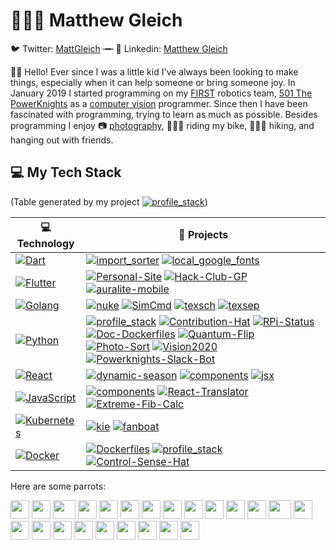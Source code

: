 # 👨🏻‍💻 Matthew Gleich

🐦 Twitter: [MattGleich](https://twitter.com/MattGleich) ╼╾ 🔗 Linkedin: [Matthew Gleich](https://www.linkedin.com/in/matthew-gleich/)

👋🏼 Hello! Ever since I was a little kid I've always been looking to make things, especially when it can help someone or bring someone joy. In January 2019 I started programming on my [FIRST](https://www.firstinspires.org/robotics/frc) robotics team, [501 The PowerKnights](https://github.com/Team-501-The-PowerKnights) as a [computer vision](https://github.com/Team-501-The-PowerKnights/Vision2020) programmer. Since then I have been fascinated with programming, trying to learn as much as possible. Besides programming I enjoy 📷 [photography](https://lightroom.adobe.com/shares/71921c41321440ed968321b930b1c7e7), 🚵🏼‍♂️ riding my bike, 🚶🏼‍♂️ hiking, and hanging out with friends.

## 💻 My Tech Stack

(Table generated by my project [![profile_stack](https://img.shields.io/static/v1?label=profile_stack&message=%20&color=000605&logo=github&logoColor=white&labelColor=000605)](https://github.com/Matt-Gleich/profile_stack))

<!-- START OF PROFILE STACK, DO NOT REMOVE -->
| 💻 **Technology** | 🚀 **Projects** |
|-|-|
| [![Dart](https://img.shields.io/static/v1?label=&message=Dart&color=52C0F2&logo=dart&logoColor=FFFFFF)](https://dart.dev/) | [![import_sorter](https://img.shields.io/static/v1?label=import_sorter&message=%20&color=000605&logo=github&logoColor=white&labelColor=000605)](https://github.com/fluttercommunity/import_sorter) [![local_google_fonts](https://img.shields.io/static/v1?label=local_google_fonts&message=%20&color=000605&logo=github&logoColor=white&labelColor=000605)](https://github.com/Matt-Gleich/local_google_fonts) |
| [![Flutter](https://img.shields.io/static/v1?label=&message=Flutter&color=52C0F2&logo=flutter&logoColor=FFFFFF)](https://flutter.dev/) | [![Personal-Site](https://img.shields.io/static/v1?label=Personal-Site&message=%20&color=000605&logo=github&logoColor=white&labelColor=000605)](https://github.com/Matt-Gleich/Personal-Site) [![Hack-Club-GP](https://img.shields.io/static/v1?label=Hack-Club-GP%20%28WIP%29&message=%20&color=000605&logo=github&logoColor=white&labelColor=000605)](https://github.com/Matt-Gleich/Hack-Club-GP) [![auralite-mobile](https://img.shields.io/static/v1?label=auralite-mobile%20%28WIP%29&message=%20&color=000605&logo=github&logoColor=white&labelColor=000605)](https://github.com/Matt-Gleich/auralite-mobile) |
| [![Golang](https://img.shields.io/static/v1?label=&message=Golang&color=7FD6EA&logo=go&logoColor=FFFFFF)](https://golang.org/) | [![nuke](https://img.shields.io/static/v1?label=nuke&message=%20&color=000605&logo=github&logoColor=white&labelColor=000605)](https://github.com/Matt-Gleich/nuke) [![SimCmd](https://img.shields.io/static/v1?label=SimCmd%20%28WIP%29&message=%20&color=000605&logo=github&logoColor=white&labelColor=000605)](https://github.com/Matt-Gleich/SimCmd) [![texsch](https://img.shields.io/static/v1?label=texsch%20%28WIP%29&message=%20&color=000605&logo=github&logoColor=white&labelColor=000605)](https://github.com/Matt-Gleich/texsch) [![texsep](https://img.shields.io/static/v1?label=texsep%20%28WIP%29&message=%20&color=000605&logo=github&logoColor=white&labelColor=000605)](https://github.com/Matt-Gleich/texsep) |
| [![Python](https://img.shields.io/static/v1?label=&message=Python&color=3C78A9&logo=python&logoColor=FFFFFF)](https://www.python.org/) | [![profile_stack](https://img.shields.io/static/v1?label=profile_stack&message=%20&color=000605&logo=github&logoColor=white&labelColor=000605)](https://github.com/Matt-Gleich/profile_stack) [![Contribution-Hat](https://img.shields.io/static/v1?label=Contribution-Hat&message=%20&color=000605&logo=github&logoColor=white&labelColor=000605)](https://github.com/Matt-Gleich/Contribution-Hat) [![RPi-Status](https://img.shields.io/static/v1?label=RPi-Status&message=%20&color=000605&logo=github&logoColor=white&labelColor=000605)](https://github.com/Matt-Gleich/RPi-Status) [![Doc-Dockerfiles](https://img.shields.io/static/v1?label=Doc-Dockerfiles&message=%20&color=000605&logo=github&logoColor=white&labelColor=000605)](https://github.com/Matt-Gleich/Doc-Dockerfiles) [![Quantum-Flip](https://img.shields.io/static/v1?label=Quantum-Flip&message=%20&color=000605&logo=github&logoColor=white&labelColor=000605)](https://github.com/Matt-Gleich/Quantum-Flip) [![Photo-Sort](https://img.shields.io/static/v1?label=Photo-Sort&message=%20&color=000605&logo=github&logoColor=white&labelColor=000605)](https://github.com/Matt-Gleich/Photo-Sort) [![Vision2020](https://img.shields.io/static/v1?label=Vision2020&message=%20&color=000605&logo=github&logoColor=white&labelColor=000605)](https://github.com/Team-501-The-PowerKnights/Vision2020) [![Powerknights-Slack-Bot](https://img.shields.io/static/v1?label=Powerknights-Slack-Bot&message=%20&color=000605&logo=github&logoColor=white&labelColor=000605)](https://github.com/Team-501-The-PowerKnights/Powerknights-Slack-Bot) |
| [![React](https://img.shields.io/static/v1?label=&message=React&color=61DAFB&logo=react&logoColor=FFFFFF)](https://reactjs.org/) | [![dynamic-season](https://img.shields.io/static/v1?label=dynamic-season&message=%20&color=000605&logo=github&logoColor=white&labelColor=000605)](https://github.com/Matt-Gleich/dynamic-season) [![components](https://img.shields.io/static/v1?label=components&message=%20&color=000605&logo=github&logoColor=white&labelColor=000605)](https://github.com/Matt-Gleich/components) [![jsx](https://img.shields.io/static/v1?label=jsx&message=%20&color=000605&logo=github&logoColor=white&labelColor=000605)](https://github.com/Matt-Gleich/jsx) |
| [![JavaScript](https://img.shields.io/static/v1?label=&message=JavaScript&color=F1E05A&logo=javascript&logoColor=FFFFFF)](https://github.com/Matt-Gleich?tab=repositories&q=&type=&language=javascript) | [![components](https://img.shields.io/static/v1?label=components&message=%20&color=000605&logo=github&logoColor=white&labelColor=000605)](https://github.com/Matt-Gleich/components) [![React-Translator](https://img.shields.io/static/v1?label=React-Translator&message=%20&color=000605&logo=github&logoColor=white&labelColor=000605)](https://github.com/Matt-Gleich/React-Translator) [![Extreme-Fib-Calc](https://img.shields.io/static/v1?label=Extreme-Fib-Calc&message=%20&color=000605&logo=github&logoColor=white&labelColor=000605)](https://github.com/Matt-Gleich/Extreme-Fib-Calc) |
| [![Kubernetes](https://img.shields.io/static/v1?label=&message=Kubernetes&color=3D6DE6&logo=kubernetes&logoColor=FFFFFF)](https://kubernetes.io/) | [![kie](https://img.shields.io/static/v1?label=kie&message=%20&color=000605&logo=github&logoColor=white&labelColor=000605)](https://github.com/Matt-Gleich/kie) [![fanboat](https://img.shields.io/static/v1?label=fanboat%20%28WIP%29&message=%20&color=000605&logo=github&logoColor=white&labelColor=000605)](https://github.com/Matt-Gleich/fanboat) |
| [![Docker](https://img.shields.io/static/v1?label=&message=Docker&color=4FA1EF&logo=docker&logoColor=FFFFFF)](https://www.docker.com/) | [![Dockerfiles](https://img.shields.io/static/v1?label=Dockerfiles&message=%20&color=000605&logo=github&logoColor=white&labelColor=000605)](https://github.com/Matt-Gleich/Dockerfiles) [![profile_stack](https://img.shields.io/static/v1?label=profile_stack&message=%20&color=000605&logo=github&logoColor=white&labelColor=000605)](https://github.com/Matt-Gleich/profile_stack) [![Control-Sense-Hat](https://img.shields.io/static/v1?label=Control-Sense-Hat&message=%20&color=000605&logo=github&logoColor=white&labelColor=000605)](https://github.com/Matt-Gleich/Control-Sense-Hat) |
<!-- END OF PROFILE STACK, DO NOT REMOVE -->

Here are some parrots:

<div>
    <img src="https://cultofthepartyparrot.com/parrots/hd/githubparrot.gif" width="30" height="30"/>
    <img src="https://cultofthepartyparrot.com/parrots/hd/darkmodeparrot.gif" width="30" height="30"/>
    <img src="https://cultofthepartyparrot.com/parrots/asyncparrot.gif" width="36" height="30"/>
    <img src="https://cultofthepartyparrot.com/parrots/exceptionallyfastparrot.gif" width="30" height="30"/>
    <img src="https://cultofthepartyparrot.com/parrots/hd/60fpsparrot.gif" width="30" height="30"/>
    <img src="https://cultofthepartyparrot.com/parrots/hd/jumpingparrot.gif" width="30" height="30"/>
    <img src="https://cultofthepartyparrot.com/parrots/hd/opensourceparrot.gif" width="30" height="30"/>
    <img src="https://cultofthepartyparrot.com/parrots/hd/opensourceparrot.gif" width="30" height="30"/>
    <img src="https://cultofthepartyparrot.com/parrots/hd/opensourceparrot.gif" width="30" height="30"/>
    <img src="https://cultofthepartyparrot.com/parrots/hd/hypnoparrotlight.gif" width="30" height="30"/>
    <img src="https://cultofthepartyparrot.com/parrots/hd/shortparrot.gif" width="30" height="30"/>
    <img src="https://cultofthepartyparrot.com/parrots/databaseparrot.gif" width="30" height="30"/>
    <img src="https://cultofthepartyparrot.com/parrots/fixparrot.gif" width="36" height="30"/>
    <img src="https://cultofthepartyparrot.com/parrots/hd/laptop_parrot.gif" width="30" height="30"/>
    <img src="https://cultofthepartyparrot.com/parrots/hd/spinningparrot.gif" width="30" height="30"/>
    <img src="https://cultofthepartyparrot.com/parrots/hd/horizontalparrot.gif" width="30" height="30"/>
    <img src="https://cultofthepartyparrot.com/parrots/hd/levitationparrot.gif" width="30" height="30"/>
    <img src="https://cultofthepartyparrot.com/parrots/hd/meldparrot.gif" width="30" height="30"/>
    <img src="https://cultofthepartyparrot.com/parrots/slomoparrot.gif" width="30" height="30"/>
    <img src="https://cultofthepartyparrot.com/parrots/hd/moonwalkingparrot.gif" width="30" height="30"/>
    <img src="https://cultofthepartyparrot.com/parrots/hd/stableparrot.gif" width="30" height="30"/>
    <img src="https://cultofthepartyparrot.com/parrots/hd/scienceparrot.gif" width="30" height="30"/>
    <img src="https://cultofthepartyparrot.com/parrots/hd/sushiparrot.gif" width="30" height="30"/>
</div>
